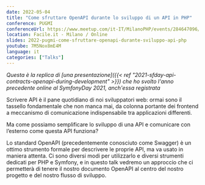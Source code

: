```yaml
---
date: 2022-05-04
title: "Come sfruttare OpenAPI durante lo sviluppo di un API in PHP"
conference: PUGMI
conferenceUrl: https://www.meetup.com/it-IT/MilanoPHP/events/284647096/
location: Facile.it - Milano / Online
slides: 2022-pugmi-come-sfruttare-openapi-durante-sviluppo-api-php
youtube: 7M5Nox8mE4M
language: it
categories: ["Talks"]
---
```

*Questa è la replica di [una presentazione]({{< ref "2021-sfday-api-contracts-openapi-during-development" >}}) che ho svolto l'anno precedente online al SymfonyDay 2021, anch'essa registrata*


Scrivere API è il pane quotidiano di noi sviluppatori web: ormai sono il tassello fondamentale che non manca mai, da colonna portante dei frontend a meccanismo di comunicazione indispensabile tra applicazioni differenti. 

Ma come possiamo semplificare lo sviluppo di una API e comunicare con l’esterno come questa API funziona? 
<!--more-->

Lo standard OpenAPI (precedentemente conosciuto come Swagger) è un ottimo strumento formale per descrivere le proprie API, ma va usato in maniera attenta. Ci sono diversi modi per utilizzarlo e diversi strumenti dedicati per PHP e Symfony, e in questo talk vedremo un approccio che ci permetterà di tenere il nostro documento OpenAPI al centro del nostro progetto e del nostro flusso di sviluppo.
